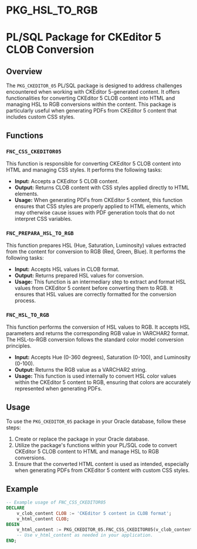 # PKG_HSL_TO_RGB
# PL/SQL Package for CKEditor 5 CLOB Conversion

## Overview

The `PKG_CKEDITOR_05` PL/SQL package is designed to address challenges encountered when working with CKEditor 5-generated content. It offers functionalities for converting CKEditor 5 CLOB content into HTML and managing HSL to RGB conversions within the content. This package is particularly useful when generating PDFs from CKEditor 5 content that includes custom CSS styles.

## Functions

### `FNC_CSS_CKEDITOR05`

This function is responsible for converting CKEditor 5 CLOB content into HTML and managing CSS styles. It performs the following tasks:

- **Input:** Accepts a CKEditor 5 CLOB content.
- **Output:** Returns CLOB content with CSS styles applied directly to HTML elements.
- **Usage:** When generating PDFs from CKEditor 5 content, this function ensures that CSS styles are properly applied to HTML elements, which may otherwise cause issues with PDF generation tools that do not interpret CSS variables.

### `FNC_PREPARA_HSL_TO_RGB`

This function prepares HSL (Hue, Saturation, Luminosity) values extracted from the content for conversion to RGB (Red, Green, Blue). It performs the following tasks:

- **Input:** Accepts HSL values in CLOB format.
- **Output:** Returns prepared HSL values for conversion.
- **Usage:** This function is an intermediary step to extract and format HSL values from CKEditor 5 content before converting them to RGB. It ensures that HSL values are correctly formatted for the conversion process.

### `FNC_HSL_TO_RGB`

This function performs the conversion of HSL values to RGB. It accepts HSL parameters and returns the corresponding RGB value in VARCHAR2 format. The HSL-to-RGB conversion follows the standard color model conversion principles.

- **Input:** Accepts Hue (0-360 degrees), Saturation (0-100), and Luminosity (0-100).
- **Output:** Returns the RGB value as a VARCHAR2 string.
- **Usage:** This function is used internally to convert HSL color values within the CKEditor 5 content to RGB, ensuring that colors are accurately represented when generating PDFs.

## Usage

To use the `PKG_CKEDITOR_05` package in your Oracle database, follow these steps:

1. Create or replace the package in your Oracle database.
2. Utilize the package's functions within your PL/SQL code to convert CKEditor 5 CLOB content to HTML and manage HSL to RGB conversions.
3. Ensure that the converted HTML content is used as intended, especially when generating PDFs from CKEditor 5 content with custom CSS styles.

## Example

```sql
-- Example usage of FNC_CSS_CKEDITOR05
DECLARE
    v_clob_content CLOB := 'CKEditor 5 content in CLOB format';
    v_html_content CLOB;
BEGIN
    v_html_content := PKG_CKEDITOR_05.FNC_CSS_CKEDITOR05(v_clob_content);
    -- Use v_html_content as needed in your application.
END;
